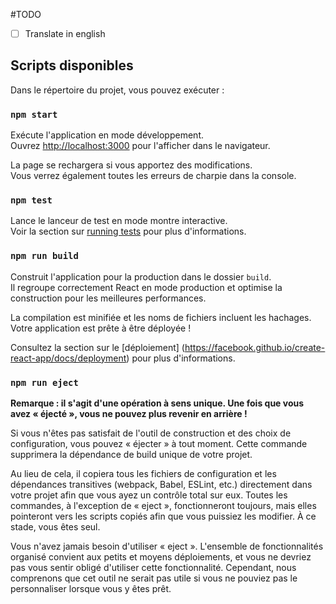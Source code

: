 #TODO

- [ ] Translate in english

## Scripts disponibles

 Dans le répertoire du projet, vous pouvez exécuter :

 ### `npm start`

 Exécute l'application en mode développement.\
 Ouvrez [http://localhost:3000](http://localhost:3000) pour l'afficher dans le navigateur.

 La page se rechargera si vous apportez des modifications.\
 Vous verrez également toutes les erreurs de charpie dans la console.

 ### `npm test`

 Lance le lanceur de test en mode montre interactive.\
 Voir la section sur [running tests](https://facebook.github.io/create-react-app/docs/running-tests) pour plus d'informations.

 ### `npm run build`

 Construit l'application pour la production dans le dossier `build`.\
 Il regroupe correctement React en mode production et optimise la construction pour les meilleures performances.

 La compilation est minifiée et les noms de fichiers incluent les hachages.\
 Votre application est prête à être déployée !

 Consultez la section sur le [déploiement] (https://facebook.github.io/create-react-app/docs/deployment) pour plus d'informations.

 ### `npm run eject`

 **Remarque : il s'agit d'une opération à sens unique.  Une fois que vous avez « éjecté », vous ne pouvez plus revenir en arrière !**

 Si vous n'êtes pas satisfait de l'outil de construction et des choix de configuration, vous pouvez « éjecter » à tout moment.  Cette commande supprimera la dépendance de build unique de votre projet.

 Au lieu de cela, il copiera tous les fichiers de configuration et les dépendances transitives (webpack, Babel, ESLint, etc.) directement dans votre projet afin que vous ayez un contrôle total sur eux.  Toutes les commandes, à l'exception de « eject », fonctionneront toujours, mais elles pointeront vers les scripts copiés afin que vous puissiez les modifier.  À ce stade, vous êtes seul.

 Vous n'avez jamais besoin d'utiliser « eject ».  L'ensemble de fonctionnalités organisé convient aux petits et moyens déploiements, et vous ne devriez pas vous sentir obligé d'utiliser cette fonctionnalité.  Cependant, nous comprenons que cet outil ne serait pas utile si vous ne pouviez pas le personnaliser lorsque vous y êtes prêt.
